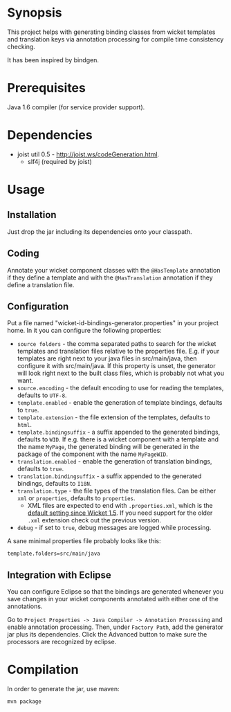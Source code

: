 Synopsis
========

This project helps with generating binding classes from wicket templates and
translation keys via annotation processing for compile time consistency
checking.

It has been inspired by bindgen.

Prerequisites
=============

Java 1.6 compiler (for service provider support).

Dependencies
============

* joist util 0.5 - http://joist.ws/codeGeneration.html.
    * slf4j (required by joist) 

Usage
=====

Installation
------------

Just drop the jar including its dependencies onto your classpath.

Coding
------

Annotate your wicket component classes with the `@HasTemplate` annotation if
they define a template and with the `@HasTranslation` annotation if they define
a translation file.

Configuration
-------------

Put a file named "wicket-id-bindings-generator.properties" in your project home.
In it you can configure the following properties:

* `source folders` - the comma separated paths to search for the wicket 
templates and translation files relative to the properties file. E.g. if your
templates are right next to your java files in src/main/java, then configure it
with src/main/java. If this property is unset, the generator will look right
next to the built class files, which is probably not what you want.
* `source.encoding` - the default encoding to use for reading the templates,
defaults to `UTF-8`.
* `template.enabled` - enable the generation of template bindings, defaults to
`true`.
* `template.extension` - the file extension of the templates, defaults to
`html`.
* `template.bindingsuffix` - a suffix appended to the generated bindings,
defaults to `WID`. If e.g. there is a wicket component with a template and the
name `MyPage`, the generated binding will be generated in the package of the
component with the name `MyPageWID`.
* `translation.enabled` - enable the generation of translation bindings,
defaults to `true`.
* `translation.bindingsuffix` - a suffix appended to the generated bindings,
defaults to `I18N`.
* `translation.type` - the file types of the translation files. Can be either
`xml` or `properties`, defaults to `properties`.
    * XML files are expected to end with `.properties.xml`, which is the 
      [default setting since Wicket 1.5](migrationguide). If you need support
      for the older `.xml` extension check out the previous version.
* `debug` - if set to `true`, debug messages are logged while processing.

[migrationguide]: https://cwiki.apache.org/WICKET/migration-to-wicket-15.html#MigrationtoWicket1.5-XMLbasedpropertyfiles  "Migrating to Wicket 1.5"

A sane minimal properties file probably looks like this:

    template.folders=src/main/java

Integration with Eclipse
------------------------

You can configure Eclipse so that the bindings are generated whenever you save
changes in your wicket components annotated with either one of the annotations.

Go to `Project Properties -> Java Compiler -> Annotation Processing` and
enable annotation processing. Then, under `Factory Path`, add the generator
jar plus its dependencies. Click the Advanced button to make sure the processors
are recognized by eclipse.

Compilation
===========

In order to generate the jar, use maven:

    mvn package

